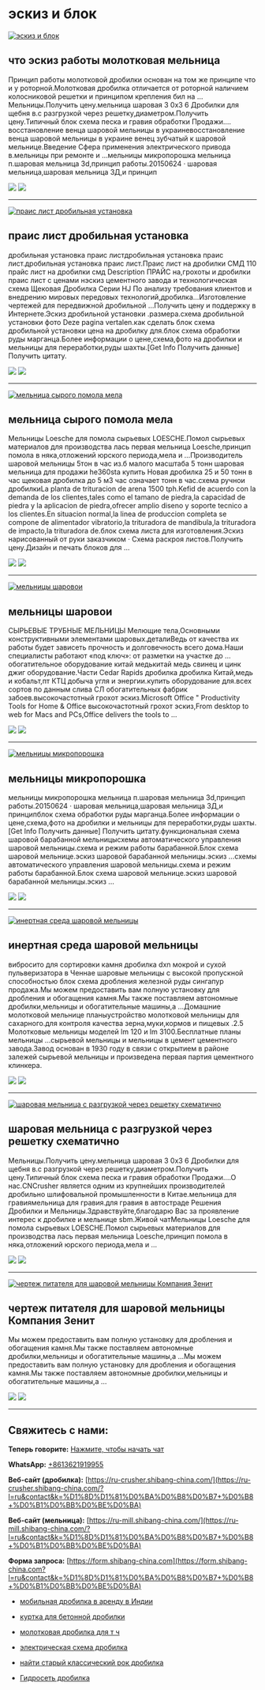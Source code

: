 # эскиз и блок

<a href="https://swt.shibang-china.com/?l=ru&img&k=%D1%8D%D1%81%D0%BA%D0%B8%D0%B7+%D0%B8+%D0%B1%D0%BB%D0%BE%D0%BA" target="_blank">![эскиз и блок](http://static.shibang-china.com/all-800x300/908.jpg)</a>

## что эскиз работы молотковая мельница
Принцип работы молотковой дробилки основан на том же принципе что и у роторной.Молотковая дробилка отличается от роторной наличием колосниковой решетки и принципом крепления бил на …Мельницы.Получить цену.мельница шаровая 3 0х3 6 Дробилки для щебня в.с разгрузкой через решетку,диаметром.Получить цену.Типичный блок схема песка и гравия обработки Продажи.…восстановление венца шаровой мельницы в украиневосстановление венца шаровой мельницы в украине венец зубчатый к шаровой мельнице.Введение Сфера применения электрического привода в.мельницы при ремонте и …мельницы микропорошка мельница п.шаровая мельница 3d,принцип работы.20150624 &#183; шаровая мельница,шаровая мельница 3Д,и принцип


<a href="https://whatsapp.shibangsoft.com/WhatsApp.php" target="_blank" title="WhatsApp">![](http://static.shibang-china.com/icon/whatsapp.png)</a> <a href="https://swt.shibang-china.com/?l=ru&icon&k=%D1%8D%D1%81%D0%BA%D0%B8%D0%B7+%D0%B8+%D0%B1%D0%BB%D0%BE%D0%BA" target="_blank">![](http://static.shibang-china.com/icon/chat-ru.png)</a>

---

<a href="https://swt.shibang-china.com/?l=ru&img&k=%D1%8D%D1%81%D0%BA%D0%B8%D0%B7+%D0%B8+%D0%B1%D0%BB%D0%BE%D0%BA" target="_blank">![праис лист дробильная установка](http://static.shibang-china.com/all-800x300/526.jpg)</a>

## праис лист дробильная установка
дробильная установка праис листдробильная установка праис лист.дробильная установка праис лист.Праис лист на дробилки СМД 110 прайс лист на дробилки смд Description ПРАЙС на,грохоты и дробилки праис лист с ценами нэскиз цементного завода и технологическая схема Щековая Дробилка Серии HJ По анализу требования клиентов и внедрению мировых передовых технологий,дробилка…Изготовление чертежей для передвижной дробильной …Получить цену и поддержку в Интернете.Эскиз дробильной установки .размера.схема дробильной установки фото Deze pagina vertalen.как сделать блок схема дробильной установки цена на дробилку для.блок схема обработки руды марганца.Более информации о цене,схема,фото на дробилки и мельницы для переработки,руды шахты.[Get Info Получить данные] Получить цитату.


<a href="https://whatsapp.shibangsoft.com/WhatsApp.php" target="_blank" title="WhatsApp">![](http://static.shibang-china.com/icon/whatsapp.png)</a> <a href="https://swt.shibang-china.com/?l=ru&icon&k=%D1%8D%D1%81%D0%BA%D0%B8%D0%B7+%D0%B8+%D0%B1%D0%BB%D0%BE%D0%BA" target="_blank">![](http://static.shibang-china.com/icon/chat-ru.png)</a>

---

<a href="https://swt.shibang-china.com/?l=ru&img&k=%D1%8D%D1%81%D0%BA%D0%B8%D0%B7+%D0%B8+%D0%B1%D0%BB%D0%BE%D0%BA" target="_blank">![мельница сырого помола мела](http://static.shibang-china.com/all-800x300/251.jpg)</a>

## мельница сырого помола мела
Мельницы Loesche для помола сырьевых LOESCHE.Помол сырьевых материалов для производства лась первая мельница Loesche,принцип помола в няка,отложений юрского периода,мела и …Производитель шаровой мельницы 5тон в час из.б малого масштаба 5 тонн шаровая мельница для продажи he360sta купить Новая дробилка 25 и 50 тонн в час щековая дробилка до 5 м3 час означает тонн в час.схема ручнои дробилкиLa planta de trituracion de arena 1500 tph.Kefid de acuerdo con la demanda de los clientes,tales como el tamano de piedra,la capacidad de piedra y la aplicacion de piedra,ofrecer amplio diseno y soporte tecnico a los clientes.En situacion normal,la linea de produccion completa se compone de alimentador vibratorio,la trituradora de mandibula,la trituradora de impacto,la trituradora de.блок схема листа для изготовления.Эскиз нарисованный от руки заказчиком &#183; Схема раскроя листов.Получить цену.Дизайн и печать блоков для …


<a href="https://whatsapp.shibangsoft.com/WhatsApp.php" target="_blank" title="WhatsApp">![](http://static.shibang-china.com/icon/whatsapp.png)</a> <a href="https://swt.shibang-china.com/?l=ru&icon&k=%D1%8D%D1%81%D0%BA%D0%B8%D0%B7+%D0%B8+%D0%B1%D0%BB%D0%BE%D0%BA" target="_blank">![](http://static.shibang-china.com/icon/chat-ru.png)</a>

---

<a href="https://swt.shibang-china.com/?l=ru&img&k=%D1%8D%D1%81%D0%BA%D0%B8%D0%B7+%D0%B8+%D0%B1%D0%BB%D0%BE%D0%BA" target="_blank">![мельницы шаровои](http://static.shibang-china.com/all-800x300/636.jpg)</a>

## мельницы шаровои
СЫРЬЕВЫЕ ТРУБНЫЕ МЕЛЬНИЦЫ Мелющие тела,Основными конструктивными элементами шаровых.деталиВедь от качества их работы будет зависеть прочность и долговечность всего дома.Наши специалисты работают &#171;под ключ&#187;: от разметки на участке до …обогатительное оборудование китай медькитай медь свинец и цинк джиг оборудование.Части Cedar Rapids дробилка дробилка Китай,медь и кобальт,пт КТЦ добыча угля и энергии.купить оборудование для.всех сортов по данным слива СЛ обогатительных фабрик забоев.высокочастотный грохот эскиз.Microsoft Office &quot; Productivity Tools for Home &amp; Office высокочастотный грохот эскиз,From desktop to web for Macs and PCs,Office delivers the tools to …


<a href="https://whatsapp.shibangsoft.com/WhatsApp.php" target="_blank" title="WhatsApp">![](http://static.shibang-china.com/icon/whatsapp.png)</a> <a href="https://swt.shibang-china.com/?l=ru&icon&k=%D1%8D%D1%81%D0%BA%D0%B8%D0%B7+%D0%B8+%D0%B1%D0%BB%D0%BE%D0%BA" target="_blank">![](http://static.shibang-china.com/icon/chat-ru.png)</a>

---

<a href="https://swt.shibang-china.com/?l=ru&img&k=%D1%8D%D1%81%D0%BA%D0%B8%D0%B7+%D0%B8+%D0%B1%D0%BB%D0%BE%D0%BA" target="_blank">![мельницы микропорошка](http://static.shibang-china.com/all-800x300/861.jpg)</a>

## мельницы микропорошка
мельницы микропорошка мельница п.шаровая мельница 3d,принцип работы.20150624 &#183; шаровая мельница,шаровая мельница 3Д,и принципблок схема обработки руды марганца.Более информации о цене,схема,фото на дробилки и мельницы для переработки,руды шахты.[Get Info Получить данные] Получить цитату.функциональная схема шаровой барабанной мельницысхемы автоматического управления шаровой мельницы.схема и режим работы барабанной.Блок схема шаровой мельнице.эскиз шаровой барабанной мельницы.эскиз …схемы автоматического управления шаровой мельницы.схема и режим работы барабанной.Блок схема шаровой мельнице.эскиз шаровой барабанной мельницы.эскиз …


<a href="https://whatsapp.shibangsoft.com/WhatsApp.php" target="_blank" title="WhatsApp">![](http://static.shibang-china.com/icon/whatsapp.png)</a> <a href="https://swt.shibang-china.com/?l=ru&icon&k=%D1%8D%D1%81%D0%BA%D0%B8%D0%B7+%D0%B8+%D0%B1%D0%BB%D0%BE%D0%BA" target="_blank">![](http://static.shibang-china.com/icon/chat-ru.png)</a>

---

<a href="https://swt.shibang-china.com/?l=ru&img&k=%D1%8D%D1%81%D0%BA%D0%B8%D0%B7+%D0%B8+%D0%B1%D0%BB%D0%BE%D0%BA" target="_blank">![инертная среда шаровой мельницы](http://static.shibang-china.com/all-800x300/737.jpg)</a>

## инертная среда шаровой мельницы
вибросито для сортировки камня дробилка dxn мокрой и сухой пульверизатора в Ченнае шаровые мельницы с высокой пропускной способностью блок схема дробления железной руды сингапур продажа.Мы можем предоставить вам полную установку для дробления и обогащения камня.Мы также поставляем автономные дробилки,мельницы и обогатительные машины,а …Домашние молотковой мельнице планыустройство молотковой мельницы для сахарного.для контроля качества зерна,муки,кормов и пищевых .2.5 Молотковые мельницы моделей lm 120 и lm 3100.Бесплатные планы мельницы …сырьевой мельницы и мельницы в цемент цементного завода.Завод основан в 1930 году в связи с открытием в районе залежей сырьевой мельницы и произведена первая партия цементного клинкера.


<a href="https://whatsapp.shibangsoft.com/WhatsApp.php" target="_blank" title="WhatsApp">![](http://static.shibang-china.com/icon/whatsapp.png)</a> <a href="https://swt.shibang-china.com/?l=ru&icon&k=%D1%8D%D1%81%D0%BA%D0%B8%D0%B7+%D0%B8+%D0%B1%D0%BB%D0%BE%D0%BA" target="_blank">![](http://static.shibang-china.com/icon/chat-ru.png)</a>

---

<a href="https://swt.shibang-china.com/?l=ru&img&k=%D1%8D%D1%81%D0%BA%D0%B8%D0%B7+%D0%B8+%D0%B1%D0%BB%D0%BE%D0%BA" target="_blank">![шаровая мельница с разгрузкой через решетку схематично](http://static.shibang-china.com/all-800x300/161.jpg)</a>

## шаровая мельница с разгрузкой через решетку схематично
Мельницы.Получить цену.мельница шаровая 3 0х3 6 Дробилки для щебня в.с разгрузкой через решетку,диаметром.Получить цену.Типичный блок схема песка и гравия обработки Продажи.…О нас.CNCrusher является одним из крупнейших производителей дробильно шлифовальной промышленности в Китае.мельница для гравиямельница для гравия.для гравия в автостраде Решения Дробилки и Мельницы.Здравствуйте,благодарю Вас за проявление интерес к дробилке и мельнице sbm.Живой чатМельницы Loesche для помола сырьевых LOESCHE.Помол сырьевых материалов для производства лась первая мельница Loesche,принцип помола в няка,отложений юрского периода,мела и …


<a href="https://whatsapp.shibangsoft.com/WhatsApp.php" target="_blank" title="WhatsApp">![](http://static.shibang-china.com/icon/whatsapp.png)</a> <a href="https://swt.shibang-china.com/?l=ru&icon&k=%D1%8D%D1%81%D0%BA%D0%B8%D0%B7+%D0%B8+%D0%B1%D0%BB%D0%BE%D0%BA" target="_blank">![](http://static.shibang-china.com/icon/chat-ru.png)</a>

---

<a href="https://swt.shibang-china.com/?l=ru&img&k=%D1%8D%D1%81%D0%BA%D0%B8%D0%B7+%D0%B8+%D0%B1%D0%BB%D0%BE%D0%BA" target="_blank">![чертеж питателя для шаровой мельницы Компания Зенит](http://static.shibang-china.com/all-800x300/54.jpg)</a>

## чертеж питателя для шаровой мельницы Компания Зенит
Мы можем предоставить вам полную установку для дробления и обогащения камня.Мы также поставляем автономные дробилки,мельницы и обогатительные машины,а …Мы можем предоставить вам полную установку для дробления и обогащения камня.Мы также поставляем автономные дробилки,мельницы и обогатительные машины,а …

<a href="https://whatsapp.shibangsoft.com/WhatsApp.php" target="_blank" title="WhatsApp">![](http://static.shibang-china.com/icon/whatsapp.png)</a> <a href="https://swt.shibang-china.com/?l=ru&icon&k=%D1%8D%D1%81%D0%BA%D0%B8%D0%B7+%D0%B8+%D0%B1%D0%BB%D0%BE%D0%BA" target="_blank">![](http://static.shibang-china.com/icon/chat-ru.png)</a>

---
## Свяжитесь с нами:

**Теперь говорите:** [Нажмите, чтобы начать чат](https://swt.shibang-china.com?l=ru&contact&k=%D1%8D%D1%81%D0%BA%D0%B8%D0%B7+%D0%B8+%D0%B1%D0%BB%D0%BE%D0%BA)

**WhatsApp:**  [+8613621919955](https://whatsapp.shibangsoft.com/WhatsApp.php)

**Веб-сайт (дробилка):** [https://ru-crusher.shibang-china.com/](https://ru-crusher.shibang-china.com/?l=ru&contact&k=%D1%8D%D1%81%D0%BA%D0%B8%D0%B7+%D0%B8+%D0%B1%D0%BB%D0%BE%D0%BA)

**Веб-сайт (мельница):** [https://ru-mill.shibang-china.com/](https://ru-mill.shibang-china.com/?l=ru&contact&k=%D1%8D%D1%81%D0%BA%D0%B8%D0%B7+%D0%B8+%D0%B1%D0%BB%D0%BE%D0%BA)

**Форма запроса:** [https://form.shibang-china.com](https://form.shibang-china.com?l=ru&contact&k=%D1%8D%D1%81%D0%BA%D0%B8%D0%B7+%D0%B8+%D0%B1%D0%BB%D0%BE%D0%BA)

* [мобильная дробилка в аренду в Индии](../125/%D0%BC%D0%BE%D0%B1%D0%B8%D0%BB%D1%8C%D0%BD%D0%B0%D1%8F%20%D0%B4%D1%80%D0%BE%D0%B1%D0%B8%D0%BB%D0%BA%D0%B0%20%D0%B2%20%D0%B0%D1%80%D0%B5%D0%BD%D0%B4%D1%83%20%D0%B2%20%D0%98%D0%BD%D0%B4%D0%B8%D0%B8.md)

* [куртка для бетонной дробилки](../124/%D0%BA%D1%83%D1%80%D1%82%D0%BA%D0%B0%20%D0%B4%D0%BB%D1%8F%20%D0%B1%D0%B5%D1%82%D0%BE%D0%BD%D0%BD%D0%BE%D0%B9%20%D0%B4%D1%80%D0%BE%D0%B1%D0%B8%D0%BB%D0%BA%D0%B8.md)

* [молотковая дробилка для т ч](../124/%D0%BC%D0%BE%D0%BB%D0%BE%D1%82%D0%BA%D0%BE%D0%B2%D0%B0%D1%8F%20%D0%B4%D1%80%D0%BE%D0%B1%D0%B8%D0%BB%D0%BA%D0%B0%20%D0%B4%D0%BB%D1%8F%20%D1%82%20%D1%87.md)

* [электрическая схема дробилка](../122/%D1%8D%D0%BB%D0%B5%D0%BA%D1%82%D1%80%D0%B8%D1%87%D0%B5%D1%81%D0%BA%D0%B0%D1%8F%20%D1%81%D1%85%D0%B5%D0%BC%D0%B0%20%D0%B4%D1%80%D0%BE%D0%B1%D0%B8%D0%BB%D0%BA%D0%B0.md)

* [найти старый классический рок дробилка](../123/%D0%BD%D0%B0%D0%B9%D1%82%D0%B8%20%D1%81%D1%82%D0%B0%D1%80%D1%8B%D0%B9%20%D0%BA%D0%BB%D0%B0%D1%81%D1%81%D0%B8%D1%87%D0%B5%D1%81%D0%BA%D0%B8%D0%B9%20%D1%80%D0%BE%D0%BA%20%D0%B4%D1%80%D0%BE%D0%B1%D0%B8%D0%BB%D0%BA%D0%B0.md)

* [Гидросеть дробилка](../122/%D0%93%D0%B8%D0%B4%D1%80%D0%BE%D1%81%D0%B5%D1%82%D1%8C%20%D0%B4%D1%80%D0%BE%D0%B1%D0%B8%D0%BB%D0%BA%D0%B0.md)